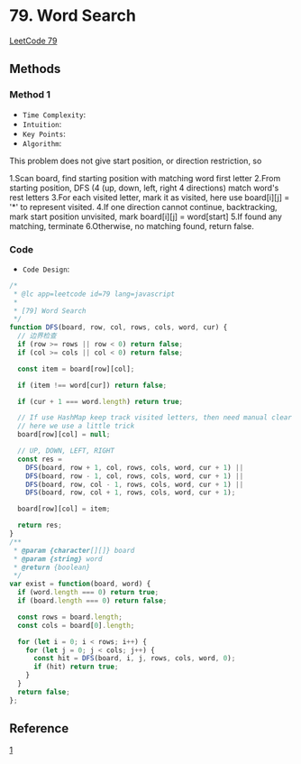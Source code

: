 # 79. Word Search

[LeetCode 79](https://leetcode.com/problems/word-search/)

## Methods

### Method 1

* `Time Complexity`:
* `Intuition`:
* `Key Points`:
* `Algorithm`:

This problem does not give start position, or direction restriction, so

1.Scan board, find starting position with matching word first letter
2.From starting position, DFS (4 (up, down, left, right 4 directions) match word's rest letters
3.For each visited letter, mark it as visited, here use board[i][j] = '*' to represent visited.
4.If one direction cannot continue, backtracking, mark start position unvisited, mark board[i][j] = word[start]
5.If found any matching, terminate
6.Otherwise, no matching found, return false.

### Code

* `Code Design`:

```javascript
/*
 * @lc app=leetcode id=79 lang=javascript
 *
 * [79] Word Search
 */
function DFS(board, row, col, rows, cols, word, cur) {
  // 边界检查
  if (row >= rows || row < 0) return false;
  if (col >= cols || col < 0) return false;

  const item = board[row][col];

  if (item !== word[cur]) return false;

  if (cur + 1 === word.length) return true;

  // If use HashMap keep track visited letters, then need manual clear HashMap for each backtrack which needs extra space.
  // here we use a little trick
  board[row][col] = null;

  // UP, DOWN, LEFT, RIGHT
  const res =
    DFS(board, row + 1, col, rows, cols, word, cur + 1) ||
    DFS(board, row - 1, col, rows, cols, word, cur + 1) ||
    DFS(board, row, col - 1, rows, cols, word, cur + 1) ||
    DFS(board, row, col + 1, rows, cols, word, cur + 1);

  board[row][col] = item;

  return res;
}
/**
 * @param {character[][]} board
 * @param {string} word
 * @return {boolean}
 */
var exist = function(board, word) {
  if (word.length === 0) return true;
  if (board.length === 0) return false;

  const rows = board.length;
  const cols = board[0].length;

  for (let i = 0; i < rows; i++) {
    for (let j = 0; j < cols; j++) {
      const hit = DFS(board, i, j, rows, cols, word, 0);
      if (hit) return true;
    }
  }
  return false;
};


```

## Reference

[1](https://github.com/azl397985856/leetcode/blob/master/problems/79.word-search-en.md)